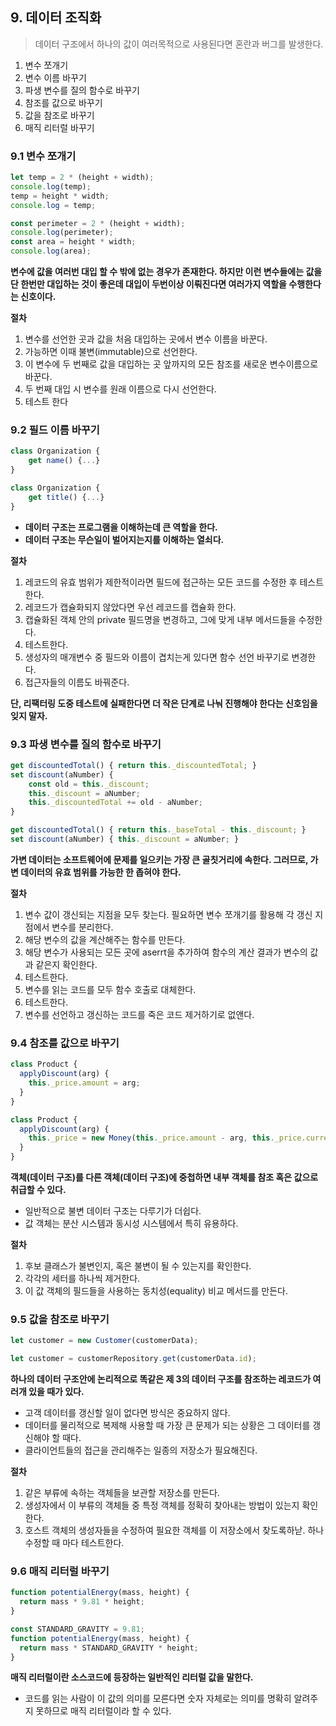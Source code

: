 ## 9. 데이터 조직화

> 데이터 구조에서 하나의 값이 여러목적으로 사용된다면 혼란과 버그를 발생한다.

1. 변수 쪼개기
2. 변수 이름 바꾸기
3. 파생 변수를 질의 함수로 바꾸기
4. 참조를 값으로 바꾸기
5. 값을 참조로 바꾸기
6. 매직 리터럴 바꾸기

### 9.1 변수 쪼개기

```jsx
let temp = 2 * (height + width);
console.log(temp);
temp = height * width;
console.log = temp;

const perimeter = 2 * (height + width);
console.log(perimeter);
const area = height * width;
console.log(area);
```

**변수에 값을 여러번 대입 할 수 밖에 없는 경우가 존재한다. 하지만 이런 변수들에는 값을 단 한번만 대입하는 것이 좋은데 대입이 두번이상 이뤄진다면 여러가지 역할을 수행한다는 신호이다.**

**절차**

1. 변수를 선언한 곳과 값을 처음 대입하는 곳에서 변수 이름을 바꾼다.
2. 가능하면 이때 불변(immutable)으로 선언한다.
3. 이 변수에 두 번째로 값을 대입하는 곳 앞까지의 모든 참조를 새로운 변수이름으로 바꾼다.
4. 두 번째 대입 시 변수를 원래 이름으로 다시 선언한다.
5. 테스트 한다

### 9.2 필드 이름 바꾸기

```jsx
class Organization {
	get name() {...}
}

class Organization {
	get title() {...}
}
```

- **데이터 구조는 프로그램을 이해하는데 큰 역할을 한다.**
- **데이터 구조는 무슨일이 벌어지는지를 이해하는 열쇠다.**

**절차**

1. 레코드의 유효 범위가 제한적이라면 필드에 접근하는 모든 코드를 수정한 후 테스트 한다.
2. 레코드가 캡슐화되지 않았다면 우선 레코드를 캡슐화 한다.
3. 캡슐화된 객체 안의 private 필드명을 변경하고, 그에 맞게 내부 메서드들을 수정한다.
4. 테스트한다.
5. 생성자의 매개변수 중 필드와 이름이 겹치는게 있다면 함수 선언 바꾸기로 변경한다.
6. 접근자들의 이름도 바꿔준다.

**단, 리팩터링 도중 테스트에 실패한다면 더 작은 단계로 나눠 진행해야 한다는 신호임을 잊지 말자.**

### 9.3 파생 변수를 질의 함수로 바꾸기

```jsx
get discountedTotal() { return this._discountedTotal; }
set discount(aNumber) {
	const old = this._discount;
	this._discount = aNumber;
	this._discountedTotal += old - aNumber;
}

get discountedTotal() { return this._baseTotal - this._discount; }
set discount(aNumber) { this._discount = aNumber; }
```

**가변 데이터는 소프트웨어에 문제를 일으키는 가장 큰 골칫거리에 속한다. 그러므로, 가변 데이터의 유효 범위를 가능한 한 좁혀야 한다.**

**절차**

1. 변수 값이 갱신되는 지점을 모두 찾는다. 필요하면 변수 쪼개기를 활용해 각 갱신 지점에서 변수를 분리한다.
2. 해당 변수의 값을 계산해주는 함수를 만든다.
3. 해당 변수가 사용되는 모든 곳에 aserrt을 추가하여 함수의 계산 결과가 변수의 값과 같은지 확인한다.
4. 테스트한다.
5. 변수를 읽는 코드를 모두 함수 호출로 대체한다.
6. 테스트한다.
7. 변수를 선언하고 갱신하는 코드를 죽은 코드 제거하기로 없앤다.

### 9.4 참조를 값으로 바꾸기

```jsx
class Product {
  applyDiscount(arg) {
    this._price.amount = arg;
  }
}

class Product {
  applyDiscount(arg) {
    this._price = new Money(this._price.amount - arg, this._price.currency);
  }
}
```

**객체(데이터 구조)를 다른 객체(데이터 구조)에 중첩하면 내부 객체를 참조 혹은 값으로 취급할 수 있다.**

- 일반적으로 불변 데이터 구조는 다루기가 더쉽다.
- 값 객체는 분산 시스템과 동시성 시스템에서 특히 유용하다.

**절차**

1. 후보 클래스가 불변인지, 혹은 불변이 될 수 있는지를 확인한다.
2. 각각의 세터를 하나씩 제거한다.
3. 이 값 객체의 필드들을 사용하는 동치성(equality) 비교 메서드를 만든다.

### 9.5 값을 참조로 바꾸기

```jsx
let customer = new Customer(customerData);

let customer = customerRepository.get(customerData.id);
```

**하나의 데이터 구조안에 논리적으로 똑같은 제 3의 데이터 구조를 참조하는 레코드가 여러개 있을 때가 있다.**

- 고객 데이터를 갱신할 일이 없다면 방식은 중요하지 않다.
- 데이터를 물리적으로 복제해 사용할 때 가장 큰 문제가 되는 상황은 그 데이터를 갱신해야 할 때다.
- 클라이언트들의 접근을 관리해주는 일종의 저장소가 필요해진다.

**절차**

1. 같은 부류에 속하는 객체들을 보관할 저장소를 만든다.
2. 생성자에서 이 부류의 객체들 중 특정 객체를 정확히 찾아내는 방법이 있는지 확인한다.
3. 호스트 객체의 생성자들을 수정하여 필요한 객체를 이 저장소에서 찾도록하낟. 하나 수정할 때 마다 테스트한다.

### 9.6 매직 리터럴 바꾸기

```jsx
function potentialEnergy(mass, height) {
  return mass * 9.81 * height;
}

const STANDARD_GRAVITY = 9.81;
function potentialEnergy(mass, height) {
  return mass * STANDARD_GRAVITY * height;
}
```

**매직 리터럴이란 소스코드에 등장하는 일반적인 리터럴 값을 말한다.**

- 코드를 읽는 사람이 이 값의 의미를 모른다면 숫자 자체로는 의미를 명확히 알려주지 못하므로 매직 리터럴이라 할 수 있다.
